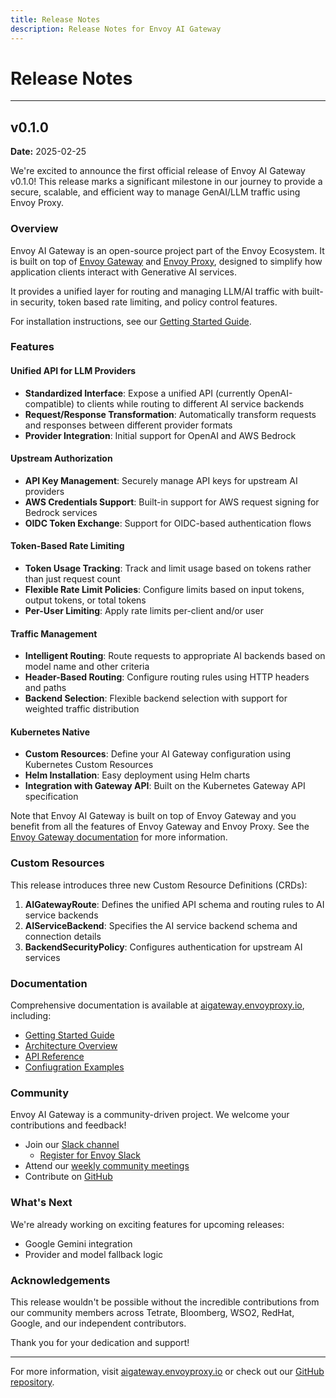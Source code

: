 ```yaml
---
title: Release Notes
description: Release Notes for Envoy AI Gateway
---
```


# Release Notes
---
## v0.1.0
**Date:** 2025-02-25

We're excited to announce the first official release of Envoy AI Gateway v0.1.0! This release marks a significant milestone in our journey to provide a secure, scalable, and efficient way to manage GenAI/LLM traffic using Envoy Proxy.

### Overview

Envoy AI Gateway is an open-source project part of the Envoy Ecosystem. It is built on top of [Envoy Gateway](https://gateway.envoyproxy.io/) and [Envoy Proxy](https://www.envoyproxy.io/), designed to simplify how application clients interact with Generative AI services.

It provides a unified layer for routing and managing LLM/AI traffic with built-in security, token based rate limiting, and policy control features.

For installation instructions, see our [Getting Started Guide](https://aigateway.envoyproxy.io/docs/getting-started/installation).

### Features

#### Unified API for LLM Providers
- **Standardized Interface**: Expose a unified API (currently OpenAI-compatible) to clients while routing to different AI service backends
- **Request/Response Transformation**: Automatically transform requests and responses between different provider formats
- **Provider Integration**: Initial support for OpenAI and AWS Bedrock

#### Upstream Authorization
- **API Key Management**: Securely manage API keys for upstream AI providers
- **AWS Credentials Support**: Built-in support for AWS request signing for Bedrock services
- **OIDC Token Exchange**: Support for OIDC-based authentication flows

#### Token-Based Rate Limiting
- **Token Usage Tracking**: Track and limit usage based on tokens rather than just request count
- **Flexible Rate Limit Policies**: Configure limits based on input tokens, output tokens, or total tokens
- **Per-User Limiting**: Apply rate limits per-client and/or user

#### Traffic Management
- **Intelligent Routing**: Route requests to appropriate AI backends based on model name and other criteria
- **Header-Based Routing**: Configure routing rules using HTTP headers and paths
- **Backend Selection**: Flexible backend selection with support for weighted traffic distribution

#### Kubernetes Native
- **Custom Resources**: Define your AI Gateway configuration using Kubernetes Custom Resources
- **Helm Installation**: Easy deployment using Helm charts
- **Integration with Gateway API**: Built on the Kubernetes Gateway API specification


Note that Envoy AI Gateway is built on top of Envoy Gateway and you benefit from all the features of Envoy Gateway and Envoy Proxy. See the [Envoy Gateway documentation](https://gateway.envoyproxy.io) for more information.

### Custom Resources

This release introduces three new Custom Resource Definitions (CRDs):

1. **AIGatewayRoute**: Defines the unified API schema and routing rules to AI service backends
2. **AIServiceBackend**: Specifies the AI service backend schema and connection details
3. **BackendSecurityPolicy**: Configures authentication for upstream AI services

### Documentation

Comprehensive documentation is available at [aigateway.envoyproxy.io](https://aigateway.envoyproxy.io/), including:
- [Getting Started Guide](https://aigateway.envoyproxy.io/docs/getting-started)
- [Architecture Overview](https://aigateway.envoyproxy.io/docs/concepts/architecture)
- [API Reference](https://aigateway.envoyproxy.io/docs/api/)
- [Confiugration Examples](https://github.com/envoyproxy/ai-gateway/tree/main/examples)


### Community

Envoy AI Gateway is a community-driven project.
We welcome your contributions and feedback!

- Join our [Slack channel](https://envoyproxy.slack.com/archives/C07Q4N24VAA)
  - [Register for Envoy Slack](https://communityinviter.com/apps/envoyproxy/envoy)
- Attend our [weekly community meetings](https://docs.google.com/document/d/10e1sfsF-3G3Du5nBHGmLjXw5GVMqqCvFDqp_O65B0_w)
- Contribute on [GitHub](https://github.com/envoyproxy/ai-gateway)

### What's Next

We're already working on exciting features for upcoming releases:
- Google Gemini integration
- Provider and model fallback logic

### Acknowledgements

This release wouldn't be possible without the incredible contributions from our community members across Tetrate, Bloomberg, WSO2, RedHat, Google, and our independent contributors.

Thank you for your dedication and support!

---

For more information, visit [aigateway.envoyproxy.io](https://aigateway.envoyproxy.io/) or check out our [GitHub repository](https://github.com/envoyproxy/ai-gateway).
